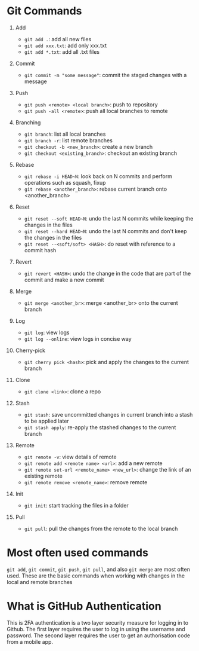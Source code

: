 # Git Commands

1. Add
    - `git add .`: add all new files
    - `git add xxx.txt`: add only xxx.txt
    - `git add *.txt`: add all .txt files

2. Commit
    - `git commit -m "some message"`: commit the staged changes with a message

3. Push
    - `git push <remote> <local branch>`: push <local branch> to <remote> repository
    - `git push -all <remote>`: push all local branches to remote

4. Branching
    - `git branch`: list all local branches
    - `git branch -r`: list remote branches
    - `git checkout -b <new_branch>`: create a new branch
    - `git checkout <existing_branch>`: checkout an existing branch

5. Rebase
    - `git rebase -i HEAD~N`: look back on N commits and perform operations such as squash, fixup
    - `git rebase <another_branch>`: rebase current branch onto <another_branch>

6. Reset
    - `git reset --soft HEAD~N`: undo the last N commits while keeping the changes in the files
    - `git reset --hard HEAD~N`: undo the last N commits and don't keep the changes in the files
    - `git reset --<soft/soft> <HASH>`: do reset with reference to a commit hash

7. Revert
    - `git revert <HASH>`: undo the change in the code that are part of the commit <HASH> and make a new commit

8. Merge
    - `git merge <another_br>`: merge <another_br> onto the current branch

9. Log
    - `git log`: view logs
    - `git log --online`: view logs in concise way

10. Cherry-pick
    - `git cherry pick <hash>`: pick <hash> and apply the changes to the current branch

11. Clone
    - `git clone <link>`: clone a repo

12. Stash
    - `git stash`: save uncommitted changes in current branch into a stash to be applied later
    - `git stash apply`: re-apply the stashed changes to the current branch

13. Remote
    - `git remote -v`: view details of remote
    - `git remote add <remote name> <url>`: add a new remote
    - `git remote set-url <remote_name> <new_url>`: change the link of an existing remote
    - `git remote remove <remote_name>`: remove remote

14. Init
    - `git init`: start tracking the files in a folder

15. Pull
    - `git pull`: pull the changes from the remote to the local branch

# Most often used commands

`git add`, `git commit`, `git push`, `git pull`, and also `git merge` are most often used. These are the basic commands when working with changes in the local and remote branches

# What is GitHub Authentication

This is 2FA authentication is a two layer security measure for logging in to Github. The first layer requires the user to log in using the username and password. The second layer requires the user to get an authorisation code from a mobile app.